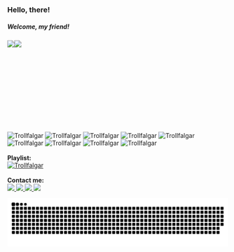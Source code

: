### Hello, there!
##### Welcome, my friend!

<div>
  <a href="https://github.com/trollfalgar" style="display:flex;">
    <img height="180em" src="https://github-readme-stats.vercel.app/api?username=trollfalgar&show_icons=true&theme=tokyonight&include_all_commits=true&count_private=true"/>
    <img height="180em" src="https://github-readme-stats.vercel.app/api/top-langs/?username=trollfalgar&layout=compact&langs_count=10&theme=tokyonight"/>
  </a>
</div>

##

<div>
  <img alt="Trollfalgar" src="https://img.shields.io/badge/PHP-777BB4?style=for-the-badge&logo=php&logoColor=white">
  <img alt="Trollfalgar" src="https://img.shields.io/badge/Laravel-FF2D20?style=for-the-badge&logo=laravel&logoColor=white">
  <img alt="Trollfalgar" src="https://img.shields.io/badge/JavaScript-F7DF1E?style=for-the-badge&logo=javascript&logoColor=black">
  <img alt="Trollfalgar" src="https://img.shields.io/badge/Vue.js-35495E?style=for-the-badge&logo=vue.js&logoColor=4FC08D">
  <img alt="Trollfalgar" src="https://img.shields.io/badge/HTML5-E34F26?style=for-the-badge&logo=html5&logoColor=white">
  <img alt="Trollfalgar" src="https://img.shields.io/badge/CSS3-1572B6?style=for-the-badge&logo=css3&logoColor=white">
  <img alt="Trollfalgar" src="https://img.shields.io/badge/Tailwind_CSS-38B2AC?style=for-the-badge&logo=tailwind-css&logoColor=white">
  <img alt="Trollfalgar" src="https://img.shields.io/badge/MySQL-00000F?style=for-the-badge&logo=mariadb&logoColor=white">
  <img alt="Trollfalgar" src="https://img.shields.io/badge/MariaDB-C0765A?style=for-the-badge&logo=mysql&logoColor=white">
</div>

<br>

<div>
  <b>Playlist:</b><br>
  <a href="https://open.spotify.com/playlist/1Apc3ax8PtQoILHL08jJ41?si=4527ea0e9d104d09">
    <img alt="Trollfalgar" src="https://img.shields.io/badge/Spotify-1ED760?&style=for-the-badge&logo=spotify&logoColor=white">
  </a>
</div>

 <br>
 
<div> 
  <b>Contact me:</b><br>
  <a href="https://instagram.com/trollfalgar" target="_blank">
    <img src="https://img.shields.io/badge/-Instagram-%23E4405F?style=for-the-badge&logo=instagram&logoColor=white" target="_blank">
  </a>
  <a href="https://twitter.com/TheTrollfalgar" target="_blank">
    <img src="https://img.shields.io/badge/Twitter-1DA1F2?style=for-the-badge&logo=twitter&logoColor=white" target="_blank">
  </a> 
  <a href = "mailto:trollfalgar@gmail.com">
    <img src="https://img.shields.io/badge/Gmail-D14836?style=for-the-badge&logo=gmail&logoColor=white" target="_blank">
  </a>
  <a href="https://www.linkedin.com/in/tiago-the-oliveira" target="_blank">
    <img src="https://img.shields.io/badge/-LinkedIn-%230077B5?style=for-the-badge&logo=linkedin&logoColor=white" target="_blank">
  </a> 
  
 <br>
  
  ![Snake animation](https://github.com/trollfalgar/trollfalgar/blob/output/github-contribution-grid-snake.svg)
</div>
